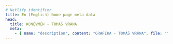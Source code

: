 ```yaml
---
# Netlify identifier
title: En (English) home page meta data
head:
  title: KONĚVMEN - TOMÁŠ VRÁNA
  meta:
    - { name: "description", content: "GRAFIKA - TOMÁŠ VRÁNA", file: "" }
---
```

